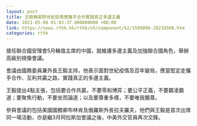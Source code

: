 ```yaml
---
layout: post
title: 王毅稱面對世紀疫情應攜手合作實踐真正多邊主義
date: 2021-05-08 01:03:37.000000000 +08:00
link: https://news.rthk.hk/rthk/ch/component/k2/1589806-20210508.htm
categories: rthk
---
```


接任聯合國安理會5月輪值主席的中國，就維護多邊主義及加強聯合國角色，舉辦高級別視像會議。

會議由國務委員兼外長王毅主持，他表示面對世紀疫情及百年變局，應當堅定走攜手合作、互利共贏之路，實踐真正的多邊主義。

王毅提出4點主張，包括要合作共贏，不要零和博弈；要公平正義，不要霸凌霸道；要聚焦行動，不要坐而論道；以及要尊重多樣，不要唯我獨尊。

參與會議的包括美國國務卿布林肯及俄羅斯外長拉夫羅夫，他們與王毅是首次出席同一場活動，亦是繼3月阿拉斯加會議之後，中美外交官員再次交鋒。
